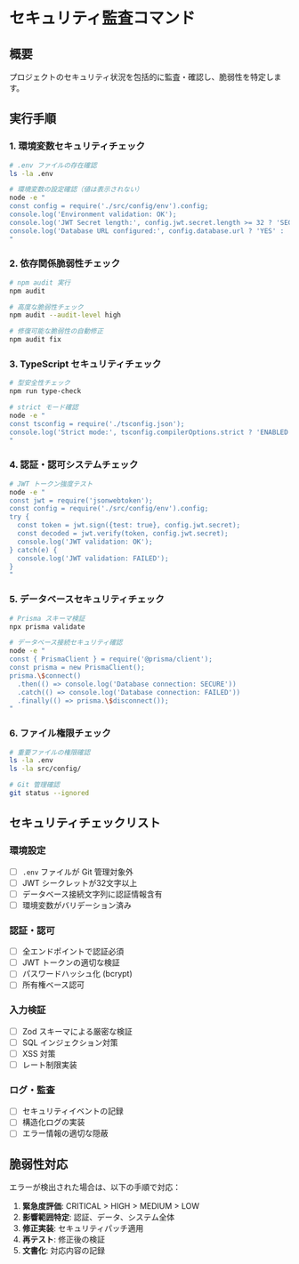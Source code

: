 # セキュリティ監査コマンド

## 概要
プロジェクトのセキュリティ状況を包括的に監査・確認し、脆弱性を特定します。

## 実行手順

### 1. 環境変数セキュリティチェック
```bash
# .env ファイルの存在確認
ls -la .env

# 環境変数の設定確認（値は表示されない）
node -e "
const config = require('./src/config/env').config;
console.log('Environment validation: OK');
console.log('JWT Secret length:', config.jwt.secret.length >= 32 ? 'SECURE' : 'INSECURE');
console.log('Database URL configured:', config.database.url ? 'YES' : 'NO');
"
```

### 2. 依存関係脆弱性チェック
```bash
# npm audit 実行
npm audit

# 高度な脆弱性チェック
npm audit --audit-level high

# 修復可能な脆弱性の自動修正
npm audit fix
```

### 3. TypeScript セキュリティチェック
```bash
# 型安全性チェック
npm run type-check

# strict モード確認
node -e "
const tsconfig = require('./tsconfig.json');
console.log('Strict mode:', tsconfig.compilerOptions.strict ? 'ENABLED' : 'DISABLED');
"
```

### 4. 認証・認可システムチェック
```bash
# JWT トークン強度テスト
node -e "
const jwt = require('jsonwebtoken');
const config = require('./src/config/env').config;
try {
  const token = jwt.sign({test: true}, config.jwt.secret);
  const decoded = jwt.verify(token, config.jwt.secret);
  console.log('JWT validation: OK');
} catch(e) {
  console.log('JWT validation: FAILED');
}
"
```

### 5. データベースセキュリティチェック
```bash
# Prisma スキーマ検証
npx prisma validate

# データベース接続セキュリティ確認
node -e "
const { PrismaClient } = require('@prisma/client');
const prisma = new PrismaClient();
prisma.\$connect()
  .then(() => console.log('Database connection: SECURE'))
  .catch(() => console.log('Database connection: FAILED'))
  .finally(() => prisma.\$disconnect());
"
```

### 6. ファイル権限チェック
```bash
# 重要ファイルの権限確認
ls -la .env
ls -la src/config/

# Git 管理確認
git status --ignored
```

## セキュリティチェックリスト

### 環境設定
- [ ] `.env` ファイルが Git 管理対象外
- [ ] JWT シークレットが32文字以上
- [ ] データベース接続文字列に認証情報含有
- [ ] 環境変数がバリデーション済み

### 認証・認可
- [ ] 全エンドポイントで認証必須
- [ ] JWT トークンの適切な検証
- [ ] パスワードハッシュ化 (bcrypt)
- [ ] 所有権ベース認可

### 入力検証
- [ ] Zod スキーマによる厳密な検証
- [ ] SQL インジェクション対策
- [ ] XSS 対策
- [ ] レート制限実装

### ログ・監査
- [ ] セキュリティイベントの記録
- [ ] 構造化ログの実装
- [ ] エラー情報の適切な隠蔽

## 脆弱性対応
エラーが検出された場合は、以下の手順で対応：

1. **緊急度評価**: CRITICAL > HIGH > MEDIUM > LOW
2. **影響範囲特定**: 認証、データ、システム全体
3. **修正実装**: セキュリティパッチ適用
4. **再テスト**: 修正後の検証
5. **文書化**: 対応内容の記録